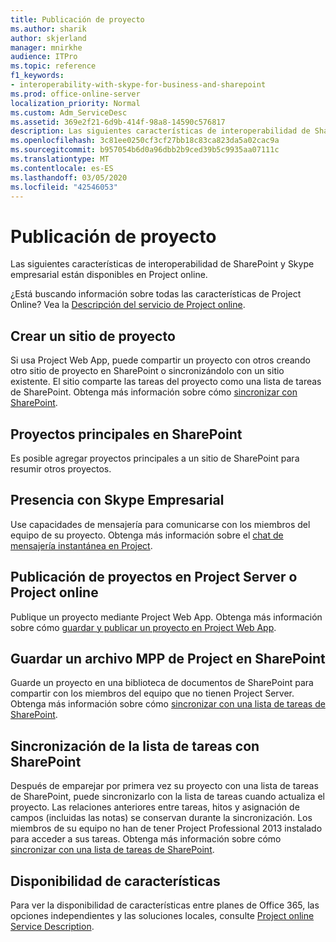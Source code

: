 ```yaml
---
title: Publicación de proyecto
ms.author: sharik
author: skjerland
manager: mnirkhe
audience: ITPro
ms.topic: reference
f1_keywords:
- interoperability-with-skype-for-business-and-sharepoint
ms.prod: office-online-server
localization_priority: Normal
ms.custom: Adm_ServiceDesc
ms.assetid: 369e2f21-6d9b-414f-98a8-14590c576817
description: Las siguientes características de interoperabilidad de SharePoint y Skype empresarial están disponibles en Project online.
ms.openlocfilehash: 3c81ee0250cf3cf27bb18c83ca823da5a02cac9a
ms.sourcegitcommit: b957054b6d0a96dbb2b9ced39b5c9935aa07111c
ms.translationtype: MT
ms.contentlocale: es-ES
ms.lasthandoff: 03/05/2020
ms.locfileid: "42546053"
---
```

# <a name="project-publishing"></a>Publicación de proyecto

Las siguientes características de interoperabilidad de SharePoint y Skype empresarial están disponibles en Project online.
  
¿Está buscando información sobre todas las características de Project Online? Vea la [Descripción del servicio de Project online](project-online-service-description.md).
  
## <a name="create-a-project-site"></a>Crear un sitio de proyecto

Si usa Project Web App, puede compartir un proyecto con otros creando otro sitio de proyecto en SharePoint o sincronizándolo con un sitio existente. El sitio comparte las tareas del proyecto como una lista de tareas de SharePoint. Obtenga más información sobre cómo [sincronizar con SharePoint](https://go.microsoft.com/fwlink/p/?LinkId=271352).
  
## <a name="master-projects-on-sharepoint"></a>Proyectos principales en SharePoint

Es posible agregar proyectos principales a un sitio de SharePoint para resumir otros proyectos. 
  
## <a name="presence-with-skype-for-business"></a>Presencia con Skype Empresarial

Use capacidades de mensajería para comunicarse con los miembros del equipo de su proyecto. Obtenga más información sobre el [chat de mensajería instantánea en Project](https://go.microsoft.com/fwlink/p/?LinkId=271351).
  
## <a name="publish-projects-on-project-server-or-project-online"></a>Publicación de proyectos en Project Server o Project online

Publique un proyecto mediante Project Web App. Obtenga más información sobre cómo [guardar y publicar un proyecto en Project Web App](https://go.microsoft.com/fwlink/p/?LinkId=271354).
  
## <a name="save-a-project-mpp-file-on-sharepoint"></a>Guardar un archivo MPP de Project en SharePoint

Guarde un proyecto en una biblioteca de documentos de SharePoint para compartir con los miembros del equipo que no tienen Project Server. Obtenga más información sobre cómo [sincronizar con una lista de tareas de SharePoint](https://go.microsoft.com/fwlink/p/?LinkId=271353).
  
## <a name="task-list-sync-to-sharepoint"></a>Sincronización de la lista de tareas con SharePoint

Después de emparejar por primera vez su proyecto con una lista de tareas de SharePoint, puede sincronizarlo con la lista de tareas cuando actualiza el proyecto. Las relaciones anteriores entre tareas, hitos y asignación de campos (incluidas las notas) se conservan durante la sincronización. Los miembros de su equipo no han de tener Project Professional 2013 instalado para acceder a sus tareas. Obtenga más información sobre cómo [sincronizar con una lista de tareas de SharePoint](https://go.microsoft.com/fwlink/p/?LinkId=271353).
  
## <a name="feature-availability"></a>Disponibilidad de características

Para ver la disponibilidad de características entre planes de Office 365, las opciones independientes y las soluciones locales, consulte [Project online Service Description](project-online-service-description.md).
  

